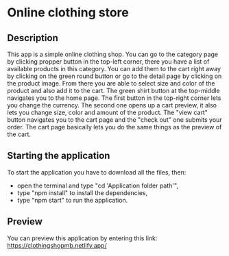 # Online clothing store

## Description
This app is a simple online clothing shop. You can go to the category page by clicking propper button in the top-left corner, there you have a list of available products in this category. You can add them to the cart right away by clicking on the green round button or go to the detail page by clicking on the product image. From there you are able to select size and color of the product and also add it to the cart. The green shirt button at the top-middle navigates you to the home page. The first button in the top-right corner lets you change the currency. The second one opens up a cart preview, it also lets you change size, color and amount of the product. The "view cart" button navigates you to the cart page and the "check out" one submits your order. The cart page basically lets you do the same things as the preview of the cart.

## Starting the application
To start the application you have to download all the files, then:
- open the terminal and type "cd 'Application folder path'",
- type "npm install" to install the dependencies,
- type "npm start" to run the application.

## Preview
You can preview this application by entering this link: https://clothingshopmb.netlify.app/
